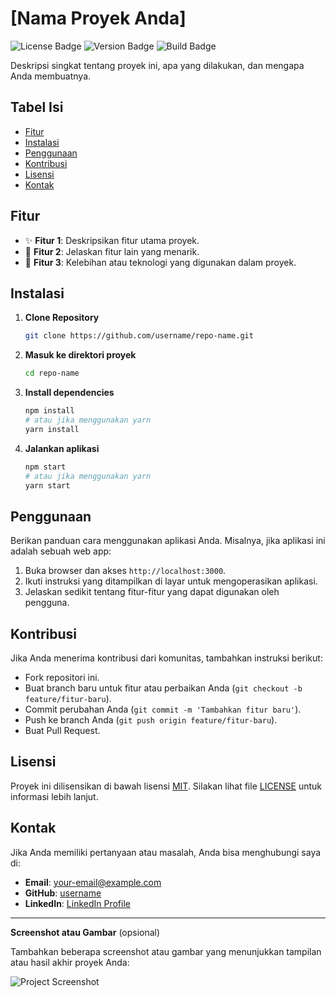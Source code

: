 
# **[Nama Proyek Anda]**

![License Badge](https://img.shields.io/badge/License-MIT-blue.svg)
![Version Badge](https://img.shields.io/badge/Version-1.0-brightgreen.svg)
![Build Badge](https://img.shields.io/badge/Build-Passing-success.svg)

Deskripsi singkat tentang proyek ini, apa yang dilakukan, dan mengapa Anda membuatnya.

## **Tabel Isi**

- [Fitur](#fitur)
- [Instalasi](#instalasi)
- [Penggunaan](#penggunaan)
- [Kontribusi](#kontribusi)
- [Lisensi](#lisensi)
- [Kontak](#kontak)

## **Fitur**

- ✨ **Fitur 1**: Deskripsikan fitur utama proyek.
- 🔧 **Fitur 2**: Jelaskan fitur lain yang menarik.
- 🚀 **Fitur 3**: Kelebihan atau teknologi yang digunakan dalam proyek.

## **Instalasi**

1. **Clone Repository**

   ```bash
   git clone https://github.com/username/repo-name.git
   ```

2. **Masuk ke direktori proyek**

   ```bash
   cd repo-name
   ```

3. **Install dependencies**

   ```bash
   npm install
   # atau jika menggunakan yarn
   yarn install
   ```

4. **Jalankan aplikasi**

   ```bash
   npm start
   # atau jika menggunakan yarn
   yarn start
   ```

## **Penggunaan**

Berikan panduan cara menggunakan aplikasi Anda. Misalnya, jika aplikasi ini adalah sebuah web app:

1. Buka browser dan akses `http://localhost:3000`.
2. Ikuti instruksi yang ditampilkan di layar untuk mengoperasikan aplikasi.
3. Jelaskan sedikit tentang fitur-fitur yang dapat digunakan oleh pengguna.

## **Kontribusi**

Jika Anda menerima kontribusi dari komunitas, tambahkan instruksi berikut:

- Fork repositori ini.
- Buat branch baru untuk fitur atau perbaikan Anda (`git checkout -b feature/fitur-baru`).
- Commit perubahan Anda (`git commit -m 'Tambahkan fitur baru'`).
- Push ke branch Anda (`git push origin feature/fitur-baru`).
- Buat Pull Request.

## **Lisensi**

Proyek ini dilisensikan di bawah lisensi [MIT](https://opensource.org/licenses/MIT). Silakan lihat file [LICENSE](LICENSE) untuk informasi lebih lanjut.

## **Kontak**

Jika Anda memiliki pertanyaan atau masalah, Anda bisa menghubungi saya di:

- **Email**: your-email@example.com
- **GitHub**: [username](https://github.com/username)
- **LinkedIn**: [LinkedIn Profile](https://linkedin.com/in/yourprofile)

---

**Screenshot atau Gambar** (opsional)

Tambahkan beberapa screenshot atau gambar yang menunjukkan tampilan atau hasil akhir proyek Anda:

![Project Screenshot](https://via.placeholder.com/800x400)

